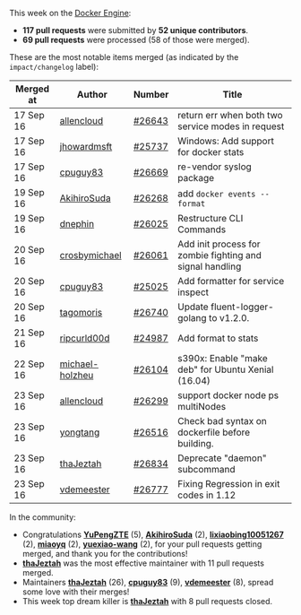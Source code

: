 This week on the [Docker Engine](https://github.com/docker/docker):

  - **117 pull requests** were submitted by **52 unique contributors**.
  - **69 pull requests** were processed (58 of those were merged).

These are the most notable items merged (as indicated by the `impact/changelog` label):

  Merged at | Author                                  | Number                                                 | Title
  ----------|-----------------------------------------|--------------------------------------------------------|--------------------------------------------------------------
  17 Sep 16 | [allencloud](https://github.com/allencloud) | [#26643](https://github.com/docker/docker/issues/26643) | return err when both two service modes in request
  17 Sep 16 | [jhowardmsft](https://github.com/jhowardmsft) | [#25737](https://github.com/docker/docker/issues/25737) | Windows: Add support for docker stats
  17 Sep 16 | [cpuguy83](https://github.com/cpuguy83) | [#26669](https://github.com/docker/docker/issues/26669) | re-vendor syslog package
  19 Sep 16 | [AkihiroSuda](https://github.com/AkihiroSuda) | [#26268](https://github.com/docker/docker/issues/26268) | add `docker events --format`
  19 Sep 16 | [dnephin](https://github.com/dnephin) | [#26025](https://github.com/docker/docker/issues/26025) | Restructure CLI Commands
  20 Sep 16 | [crosbymichael](https://github.com/crosbymichael) | [#26061](https://github.com/docker/docker/issues/26061) | Add init process for zombie fighting and signal handling 
  20 Sep 16 | [cpuguy83](https://github.com/cpuguy83) | [#25025](https://github.com/docker/docker/issues/25025) | Add formatter for service inspect
  20 Sep 16 | [tagomoris](https://github.com/tagomoris) | [#26740](https://github.com/docker/docker/issues/26740) | Update fluent-logger-golang to v1.2.0.
  21 Sep 16 | [ripcurld00d](https://github.com/ripcurld00d) | [#24987](https://github.com/docker/docker/issues/24987) | Add format to stats
  22 Sep 16 | [michael-holzheu](https://github.com/michael-holzheu) | [#26104](https://github.com/docker/docker/issues/26104) | s390x: Enable &#34;make deb&#34; for Ubuntu Xenial (16.04)
  23 Sep 16 | [allencloud](https://github.com/allencloud) | [#26299](https://github.com/docker/docker/issues/26299) | support docker node ps multiNodes
  23 Sep 16 | [yongtang](https://github.com/yongtang) | [#26516](https://github.com/docker/docker/issues/26516) | Check bad syntax on dockerfile before building.
  23 Sep 16 | [thaJeztah](https://github.com/thaJeztah) | [#26834](https://github.com/docker/docker/issues/26834) | Deprecate &#34;daemon&#34; subcommand
  23 Sep 16 | [vdemeester](https://github.com/vdemeester) | [#26777](https://github.com/docker/docker/issues/26777) | Fixing Regression in exit codes in 1.12

In the community:

  - Congratulations **[YuPengZTE](https://github.com/YuPengZTE)** (5), **[AkihiroSuda](https://github.com/AkihiroSuda)** (2), **[lixiaobing10051267](https://github.com/lixiaobing10051267)** (2), **[miaoyq](https://github.com/miaoyq)** (2), **[yuexiao-wang](https://github.com/yuexiao-wang)** (2), for your pull requests getting merged, and thank you for the contributions!
  - **[thaJeztah](https://github.com/thaJeztah)** was the most effective maintainer with 11 pull requests merged.
  - Maintainers **[thaJeztah](https://github.com/thaJeztah)** (26), **[cpuguy83](https://github.com/cpuguy83)** (9), **[vdemeester](https://github.com/vdemeester)** (8), spread some love with their merges!
  - This week top dream killer is **[thaJeztah](https://github.com/thaJeztah)** with 8 pull requests closed.
